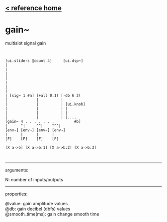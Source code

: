[< reference home](ceammc_lib.html)
---

# gain~


multislot signal gain

```


[ui.sliders @count 4]     [ui.dsp~]
|
|
|
|
|
|
|
| [sig~ 1 #a] [+all 0.1( [-db 6 3(
|             |          |
|             |          | [ui.knob]
|             |          | |
|             |          | |
|             |          | |....
[gain~ 4 . . . . . . .         #b]
|      ^|     ^^|    ^^^|
[env~] [env~] [env~] [env~]
|      |      |      |
[F]    [F]    [F]    [F]

[X a->b] [X a->b:1] [X a->b:2] [X a->b:3]

            
```

---
arguments:

N: number of
            inputs/outputs<br>

---
properties:

@value: gain amplitude
            values<br>
@db: gain decibel (dbfs)
            values<br>
@smooth_time(ms): gain change smooth time<br>

